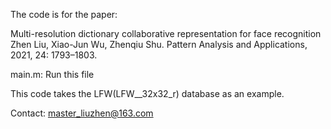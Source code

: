 The code is for the paper:

Multi-resolution dictionary collaborative representation for face recognition
Zhen Liu, Xiao-Jun Wu, Zhenqiu Shu. 
Pattern Analysis and Applications, 2021, 24: 1793–1803.

main.m: Run this file

This code takes the LFW(LFW__32x32_r) database as an example.

Contact: master_liuzhen@163.com
